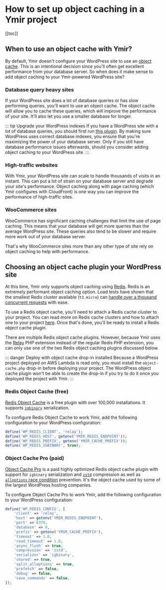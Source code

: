 # How to set up object caching in a Ymir project

[[toc]]

## When to use an object cache with Ymir?

By default, Ymir doesn't configure your WordPress site to use an [object cache][1]. This is an intentional decision since you'll often get excellent performance from your database server. So when does it make sense to add object caching to your Ymir-powered WordPress site?

### Database query heavy sites

If your WordPress site does a lot of database queries or has slow performing queries, you'll want to use an object cache. The object cache will allow you to cache these queries, which will improve the performance of your site. It'll also let you use a smaller database for longer.

::: tip Upgrade your WordPress indexes
If you have a WordPress site with a lot of database queries, you should first run [this plugin][2]. By making sure WordPress uses correct database indexes, you ensure that you're maximizing the power of your database server. Only if you still have database performance issues afterwards, should you consider adding object caching to your WordPress site.
:::

### High-traffic websites

With Ymir, your WordPress site can scale to handle thousands of visits in an instant. This can put a lot of strain on your database server and degrade your site's performance. Object caching along with page caching (which Ymir configures with CloudFront) is one way you can improve the performance of high-traffic sites.

### WooCommerce sites

WooCommerce has significant caching challenges that limit the use of page caching. This means that your database will get more queries than the average WordPress site. These queries also tend to be slower and require more work out of your database server.

That's why WooCommerce sites more than any other type of site rely on object caching to help with performance.

## Choosing an object cache plugin your WordPress site

At this time, Ymir only supports object caching using [Redis][3]. Redis is an extremely performant object caching option. Load tests have shown that the smallest Redis cluster available (`t3.micro`) can [handle over a thousand concurrent requests][4] with ease.

To use a Redis object cache, you'll need to attach a Redis cache cluster to your project. You can read more on Redis cache clusters and how to attach one to your project [here][5]. Once that's done, you'll be ready to install a Redis object cache plugin. 

There are multiple Redis object cache plugins. However, because Ymir uses the [Relay][6] PHP extension instead of the regular Redis PHP extension, you can only use one of the two Redis object caching plugins discussed below.

::: danger Deploy with object cache drop-in installed
Because a WordPress project deployed on AWS Lambda is read only, you must install the `object-cache.php` drop-in before deploying your project. The WordPress object cache plugin won't be able to create the drop-in if you try to do it once you deployed the project with Ymir.
:::

### Redis Object Cache (free)

[Redis Object Cache][7] is a free plugin with over 100,000 installations. It supports [`igbinary`][8] serialization.

To configure Redis Object Cache to work Ymir, add the following configuration to your WordPress configuration:

```php
define('WP_REDIS_CLIENT', 'relay');
define('WP_REDIS_HOST', getenv('YMIR_REDIS_ENDPOINT'));
define('WP_REDIS_PREFIX', getenv('YMIR_CACHE_PREFIX'));
define('WP_REDIS_IGBINARY', true);
```

### Object Cache Pro (paid)

[Object Cache Pro][9] is a paid highly optimized Redis object cache plugin with support for `igbinary` serialization and [`zstd`][10] compression as well as [`alloptions` race condition][11] prevention. It's the object cache used by some of the largest WordPress hosting companies.

To configure Object Cache Pro to work Ymir, add the following configuration to your WordPress configuration:

```php
define('WP_REDIS_CONFIG', [
    'client' => 'relay',
    'host' => getenv('YMIR_REDIS_ENDPOINT'),
    'port' => 6379,
    'database' => 0,
    'prefix' => getenv('YMIR_CACHE_PREFIX'),
    'timeout' => 1.0,
    'read_timeout' => 1.0,
    'async_flush' => true,
    'compression' => 'zstd',
    'serializer' => 'igbinary',
    'shared' => true,
    'split_alloptions' => true,
    'prefetch' => false,
    'debug' => false,
    'save_commands' => false,
]);
```

[1]: https://developer.wordpress.org/reference/classes/wp_object_cache/
[2]: https://wordpress.org/plugins/index-wp-mysql-for-speed/
[3]: https://redis.io
[4]: https://twitter.com/twigpress/status/1395774378080604162
[5]: ../team-resources/caches.html
[6]: https://relay.so/
[7]: https://wordpress.org/plugins/redis-cache
[8]: https://github.com/igbinary/igbinary
[9]: https://objectcache.pro/
[10]: https://github.com/facebook/zstd
[11]: https://core.trac.wordpress.org/ticket/31245
